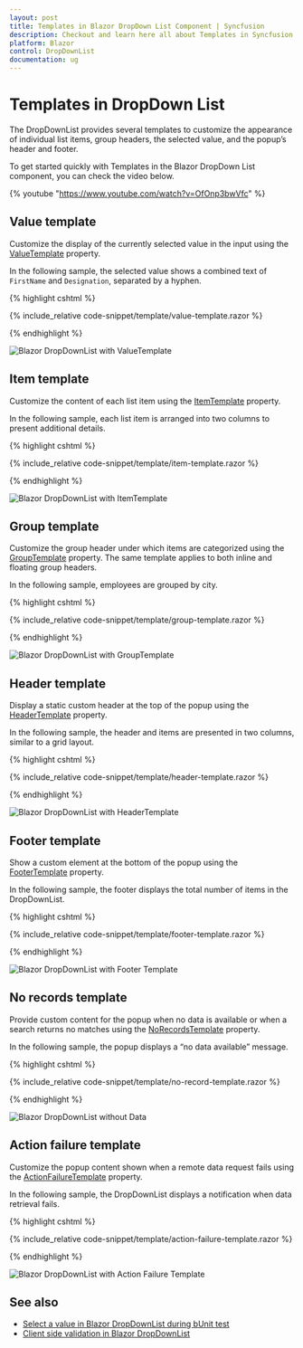 ```yaml
---
layout: post
title: Templates in Blazor DropDown List Component | Syncfusion
description: Checkout and learn here all about Templates in Syncfusion Blazor DropDown List component and much more.
platform: Blazor
control: DropDownList
documentation: ug
---
```


# Templates in DropDown List

The DropDownList provides several templates to customize the appearance of individual list items, group headers, the selected value, and the popup’s header and footer.

To get started quickly with Templates in the Blazor DropDown List component, you can check the video below.

{% youtube "https://www.youtube.com/watch?v=OfOnp3bwVfc" %}

## Value template

Customize the display of the currently selected value in the input using the [ValueTemplate](https://help.syncfusion.com/cr/blazor/Syncfusion.Blazor.DropDowns.SfDropDownList-2.html#Syncfusion_Blazor_DropDowns_SfDropDownList_2_ValueTemplate) property.

In the following sample, the selected value shows a combined text of `FirstName` and `Designation`, separated by a hyphen.

{% highlight cshtml %}

{% include_relative code-snippet/template/value-template.razor %}

{% endhighlight %}

![Blazor DropDownList with ValueTemplate](./images/template/blazor-dropdownlist-value-template.png)

## Item template

Customize the content of each list item using the [ItemTemplate](https://help.syncfusion.com/cr/blazor/Syncfusion.Blazor.DropDowns.SfDropDownBase-1.html#Syncfusion_Blazor_DropDowns_SfDropDownBase_1_ItemTemplate) property.

In the following sample, each list item is arranged into two columns to present additional details.

{% highlight cshtml %}

{% include_relative code-snippet/template/item-template.razor %}

{% endhighlight %}

![Blazor DropDownList with ItemTemplate](./images/template/blazor-dropdownlist-item-template.png)

## Group template

Customize the group header under which items are categorized using the [GroupTemplate](https://help.syncfusion.com/cr/blazor/Syncfusion.Blazor.DropDowns.SfDropDownBase-1.html#Syncfusion_Blazor_DropDowns_SfDropDownBase_1_GroupTemplate) property. The same template applies to both inline and floating group headers.

In the following sample, employees are grouped by city.

{% highlight cshtml %}

{% include_relative code-snippet/template/group-template.razor %}

{% endhighlight %}

![Blazor DropDownList with GroupTemplate](./images/template/blazor-dropdownlist-group-template.png)

## Header template

Display a static custom header at the top of the popup using the [HeaderTemplate](https://help.syncfusion.com/cr/blazor/Syncfusion.Blazor.DropDowns.SfDropDownList-2.html#Syncfusion_Blazor_DropDowns_SfDropDownList_2_HeaderTemplate) property.

In the following sample, the header and items are presented in two columns, similar to a grid layout.

{% highlight cshtml %}

{% include_relative code-snippet/template/header-template.razor %}

{% endhighlight %}

![Blazor DropDownList with HeaderTemplate](./images/template/blazor-dropdownlist-header-template.png)

## Footer template

Show a custom element at the bottom of the popup using the [FooterTemplate](https://help.syncfusion.com/cr/blazor/Syncfusion.Blazor.DropDowns.SfDropDownList-2.html#Syncfusion_Blazor_DropDowns_SfDropDownList_2_FooterTemplate) property.

In the following sample, the footer displays the total number of items in the DropDownList.

{% highlight cshtml %}

{% include_relative code-snippet/template/footer-template.razor %}

{% endhighlight %}

![Blazor DropDownList with Footer Template](./images/template/blazor-dropdownlist-footer-template.png)

## No records template

Provide custom content for the popup when no data is available or when a search returns no matches using the [NoRecordsTemplate](https://help.syncfusion.com/cr/blazor/Syncfusion.Blazor.DropDowns.SfDropDownBase-1.html#Syncfusion_Blazor_DropDowns_SfDropDownBase_1_NoRecordsTemplate) property.

In the following sample, the popup displays a “no data available” message.

{% highlight cshtml %}

{% include_relative code-snippet/template/no-record-template.razor %}

{% endhighlight %}

![Blazor DropDownList without Data](./images/template/blazor-dropdownlist-without-data.png)

## Action failure template

Customize the popup content shown when a remote data request fails using the [ActionFailureTemplate](https://help.syncfusion.com/cr/blazor/Syncfusion.Blazor.DropDowns.SfDropDownBase-1.html#Syncfusion_Blazor_DropDowns_SfDropDownBase_1_ActionFailureTemplate) property.

In the following sample, the DropDownList displays a notification when data retrieval fails.

{% highlight cshtml %}

{% include_relative code-snippet/template/action-failure-template.razor %}

{% endhighlight %}

![Blazor DropDownList with Action Failure Template](./images/template/blazor-dropdownlist-action-failure-template.png)

## See also

* [Select a value in Blazor DropDownList during bUnit test](https://www.syncfusion.com/forums/172141/how-can-i-select-a-value-in-an-sfdropdown-during-a-bunit-test)
* [Client side validation in Blazor DropDownList](https://www.syncfusion.com/forums/172516/client-side-validation-on-dropdown-list)